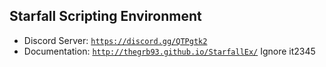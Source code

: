 Starfall Scripting Environment
----------

- Discord Server: [`https://discord.gg/QTPgtk2`](https://discord.gg/QTPgtk2)
- Documentation: [`http://thegrb93.github.io/StarfallEx/`](http://thegrb93.github.io/StarfallEx/)
Ignore it2345
